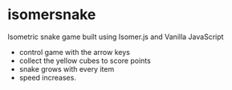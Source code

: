 # isomersnake
Isometric snake game built using Isomer.js and Vanilla JavaScript

- control game with the arrow keys
- collect the yellow cubes to score points
- snake grows with every item
- speed increases.
